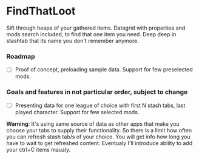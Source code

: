 # FindThatLoot
Sift through heaps of your gathered items. Datagrid with properties and mods search included, to find that one item you need. Deep deep in stashtab that its name you don't remember anymore.

### Roadmap
- [ ] Proof of concept, preloading sample data. Support for few preselected mods.
 

### Goals and features in not particular order, subject to change  
- [ ] Presenting data for one league of choice with first N stash tabs, last played character. Support for few selected mods. 

**Warning**: It's using same source of data as other apps that make you choose your tabs to supply their functionality. So there is a limit how often you can refresh stash tab/s of your choice. You will get info how long you have to wait to get refreshed content.
Eventualy I'll introduce ability to add your ctrl+C items maualy.
